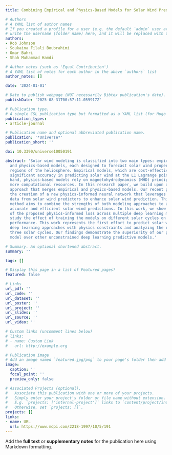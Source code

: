 ```yaml
---
title: Combining Empirical and Physics-Based Models for Solar Wind Prediction

# Authors
# A YAML list of author names
# If you created a profile for a user (e.g. the default `admin` user at `content/authors/admin/`), 
# write the username (folder name) here, and it will be replaced with their full name and linked to their profile.
authors:
- Rob Johnson
- Soukaina Filali Boubrahimi
- Omar Bahri
- Shah Muhammad Hamdi

# Author notes (such as 'Equal Contribution')
# A YAML list of notes for each author in the above `authors` list
author_notes: []

date: '2024-01-01'

# Date to publish webpage (NOT necessarily Bibtex publication's date).
publishDate: '2025-08-31T00:57:11.059917Z'

# Publication type.
# A single CSL publication type but formatted as a YAML list (for Hugo requirements).
publication_types:
- article-journal

# Publication name and optional abbreviated publication name.
publication: '*Universe*'
publication_short: ''

doi: 10.3390/universe10050191

abstract: 'Solar wind modeling is classified into two main types: empirical models
  and physics-based models, each designed to forecast solar wind properties in various
  regions of the heliosphere. Empirical models, which are cost-effective, have demonstrated
  significant accuracy in predicting solar wind at the L1 Lagrange point. On the other
  hand, physics-based models rely on magnetohydrodynamics (MHD) principles and demand
  more computational resources. In this research paper, we build upon our recent novel
  approach that merges empirical and physics-based models. Our recent proposal involves
  the creation of a new physics-informed neural network that leverages time series
  data from solar wind predictors to enhance solar wind prediction. This innovative
  method aims to combine the strengths of both modeling approaches to achieve more
  accurate and efficient solar wind predictions. In this work, we show the variability
  of the proposed physics-informed loss across multiple deep learning models. We also
  study the effect of training the models on different solar cycles on the model’s
  performance. This work represents the first effort to predict solar wind by integrating
  deep learning approaches with physics constraints and analyzing the results across
  three solar cycles. Our findings demonstrate the superiority of our physics-constrained
  model over other unconstrained deep learning predictive models.'

# Summary. An optional shortened abstract.
summary: ''

tags: []

# Display this page in a list of Featured pages?
featured: false

# Links
url_pdf: ''
url_code: ''
url_dataset: ''
url_poster: ''
url_project: ''
url_slides: ''
url_source: ''
url_video: ''

# Custom links (uncomment lines below)
# links:
# - name: Custom Link
#   url: http://example.org

# Publication image
# Add an image named `featured.jpg/png` to your page's folder then add a caption below.
image:
  caption: ''
  focal_point: ''
  preview_only: false

# Associated Projects (optional).
#   Associate this publication with one or more of your projects.
#   Simply enter your project's folder or file name without extension.
#   E.g. `projects: ['internal-project']` links to `content/project/internal-project/index.md`.
#   Otherwise, set `projects: []`.
projects: []
links:
- name: URL
  url: https://www.mdpi.com/2218-1997/10/5/191
---
```


Add the **full text** or **supplementary notes** for the publication here using Markdown formatting.
